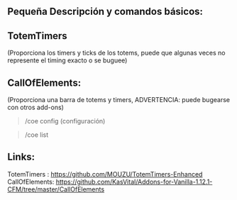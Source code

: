 ## Pequeña Descripción y comandos básicos:
## TotemTimers 
(Proporciona los timers y ticks de los totems, puede que algunas veces no represente el timing exacto o se buguee)


## CallOfElements: 
(Proporciona una barra de totems y timers, ADVERTENCIA: puede bugearse con otros add-ons)
 > /coe config (configuración)
 
 > /coe list 







## Links:
TotemTimers : https://github.com/MOUZU/TotemTimers-Enhanced
CallOfElements: https://github.com/KasVital/Addons-for-Vanilla-1.12.1-CFM/tree/master/CallOfElements











